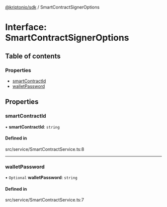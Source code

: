 [@kriptonio/sdk](../README.md) / SmartContractSignerOptions

# Interface: SmartContractSignerOptions

## Table of contents

### Properties

- [smartContractId](SmartContractSignerOptions.md#smartcontractid)
- [walletPassword](SmartContractSignerOptions.md#walletpassword)

## Properties

### smartContractId

• **smartContractId**: `string`

#### Defined in

src/service/SmartContractService.ts:8

___

### walletPassword

• `Optional` **walletPassword**: `string`

#### Defined in

src/service/SmartContractService.ts:7
